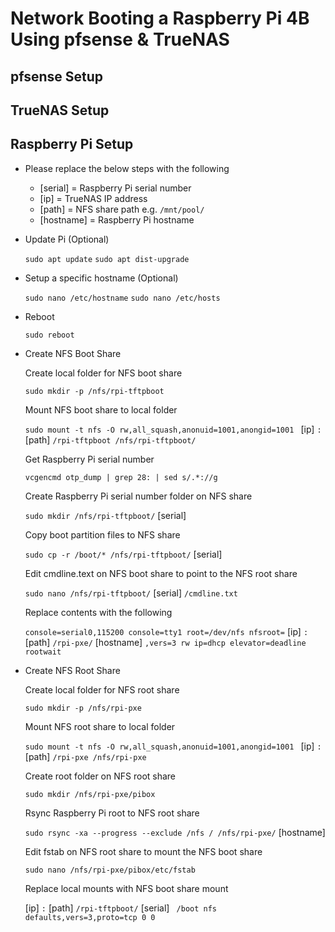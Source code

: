# Network Booting a Raspberry Pi 4B Using pfsense & TrueNAS

## pfsense Setup

## TrueNAS Setup

## Raspberry Pi Setup

- Please replace the below steps with the following

    - [serial] = Raspberry Pi serial number
    - [ip] = TrueNAS IP address
    - [path] = NFS share path e.g. `/mnt/pool/`
    - [hostname] = Raspberry Pi hostname

- Update Pi (Optional)

    `sudo apt update`
    `sudo apt dist-upgrade`

- Setup a specific hostname (Optional)

    `sudo nano /etc/hostname`
    `sudo nano /etc/hosts`

- Reboot

    `sudo reboot`

- Create NFS Boot Share

    Create local folder for NFS boot share
    
    `sudo mkdir -p /nfs/rpi-tftpboot`

    Mount NFS boot share to local folder
    
    `sudo mount -t nfs -O rw,all_squash,anonuid=1001,anongid=1001 ` [ip] `:` [path] `/rpi-tftpboot /nfs/rpi-tftpboot/`

    Get Raspberry Pi serial number 
    
    `vcgencmd otp_dump | grep 28: | sed s/.*://g`

    Create Raspberry Pi serial number folder on NFS share
    
    `sudo mkdir /nfs/rpi-tftpboot/` [serial]

    Copy boot partition files to NFS share
	
    `sudo cp -r /boot/* /nfs/rpi-tftpboot/` [serial]

    Edit cmdline.text on NFS boot share to point to the NFS root share
	
    `sudo nano /nfs/rpi-tftpboot/` [serial] `/cmdline.txt`
		
    Replace contents with the following
        
    `console=serial0,115200 console=tty1 root=/dev/nfs nfsroot=` [ip] `:` [path] `/rpi-pxe/` [hostname] `,vers=3 rw ip=dhcp elevator=deadline rootwait`

- Create NFS Root Share

    Create local folder for NFS root share
    
    `sudo mkdir -p /nfs/rpi-pxe`

    Mount NFS root share to local folder

	`sudo mount -t nfs -O rw,all_squash,anonuid=1001,anongid=1001 ` [ip] `:` [path] `/rpi-pxe /nfs/rpi-pxe`

    Create root folder on NFS root share

	`sudo mkdir /nfs/rpi-pxe/pibox`

    Rsync Raspberry Pi root to NFS root share

	`sudo rsync -xa --progress --exclude /nfs / /nfs/rpi-pxe/` [hostname]

    Edit fstab on NFS root share to mount the NFS boot share

	`sudo nano /nfs/rpi-pxe/pibox/etc/fstab`

    Replace local mounts with NFS boot share mount

	[ip] `:` [path] `/rpi-tftpboot/` [serial] ` /boot nfs defaults,vers=3,proto=tcp 0 0`
